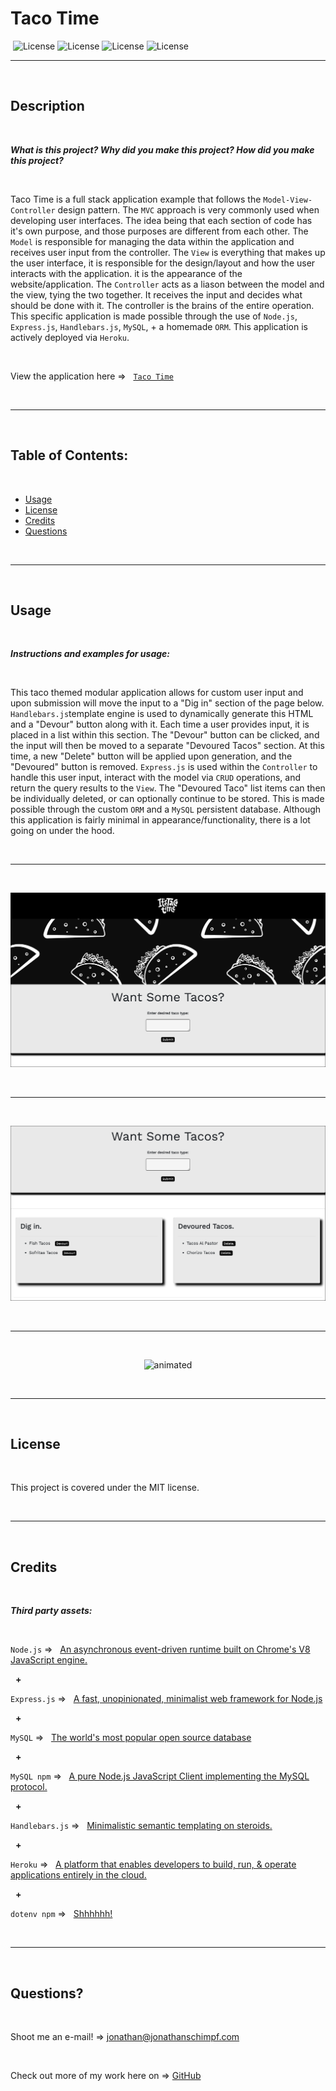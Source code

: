# Taco Time
‏‏‎
‎‎![License](https://img.shields.io/static/v1?label=License&message=MIT&color=brightgreen) 
![License](https://img.shields.io/static/v1?label=Language&message=JavaScript&color=yellow) 
![License](https://img.shields.io/static/v1?label=Language&message=HTML5&color=orange) 
![License](https://img.shields.io/static/v1?label=Language&message=CSS3&color=blue) 
  

  ---
  
  <p>&nbsp;<p>
    

## Description 

<p>&nbsp;<p>

<strong><em>What is this project? Why did you make this project? How did you make this project?</strong></em>

<p>&nbsp;<p>

Taco Time is a full stack application example that follows the `Model-View-Controller` design pattern. The `MVC` approach is very commonly used when developing user interfaces. The idea being that each section of code has it's own purpose, and those purposes are different from each other. The `Model` is responsible for managing the data within the application and receives user input from the controller. The `View` is everything that makes up the user interface, it is responsible for the design/layout and how the user interacts with the application. it is the appearance of the website/application. The `Controller` acts as a liason between the model and the view, tying the two together. It receives the input and decides what should be done with it. The controller is the brains of the entire operation. This specific application is made possible through the use of `Node.js`, `Express.js`, `Handlebars.js`, `MySQL`, + a homemade `ORM`. This application is actively deployed via `Heroku`.
<p>&nbsp;<p>


View the application here =>‏‏‎ ‎‏‏‎ ‎‏‏‎ ‎‏‏[`Taco Time`](https://taco-time-handlebars.herokuapp.com/)


<p>&nbsp;<p>


---

<p>&nbsp;<p>


## Table of Contents: 

<p>&nbsp;<p>

* [Usage](#usage)
* [License](#license)
* [Credits](#credits)
* [Questions](#questions)

<p>&nbsp;<p>

---


<p>&nbsp;<p>


## Usage


<p>&nbsp;<p>


<strong><em>Instructions and examples for usage:</strong></em>

<p>&nbsp;<p>

This taco themed modular application allows for custom user input and upon submission will move the input to a "Dig in" section of the page below. `Handlebars.js`template engine is used to dynamically generate this HTML and a "Devour" button along with it. Each time a user provides input, it is placed in a list within this section. The "Devour" button can be clicked, and the input will then be moved to a separate "Devoured Tacos" section. At this time, a new "Delete" button will be applied upon generation, and the "Devoured" button is removed. `Express.js` is used within the `Controller` to handle this user input, interact with the model via `CRUD` operations, and return the query results to the `View`. The "Devoured Taco" list items can then be individually deleted, or can optionally continue to be stored. This is made possible through the custom `ORM` and a `MySQL` persistent database. Although this application is fairly minimal in appearance/functionality, there is a lot going on under the hood.


<p>&nbsp;<p>



---

<p>&nbsp;<p>



[![IMAGE](public/assets/img/readme_screengrab.jpg)](https://taco-time-handlebars.herokuapp.com/) 


<p>&nbsp;<p>


---


<p>&nbsp;<p>


[![IMAGE](public/assets/img/readme_screengrab_2.jpg)](https://taco-time-handlebars.herokuapp.com/) 

<p>&nbsp;</p>



---

<p>&nbsp;<p>
<p align= "center"><img src="public/assets/gif/TACO-TIME-WALKTHROUGH.gif" alt="animated" /></p>
<p>&nbsp;</p>



---



<p>&nbsp;<p>


## License


<p>&nbsp;<p>


This project is covered under the MIT license. 


<p>&nbsp;<p>


---


<p>&nbsp;<p>


## Credits


<p>&nbsp;<p>


<strong><em>Third party assets:</strong></em>


<p>&nbsp;<p>

`Node.js` =>‏‏‎ ‎ ‏‏‎ ‎[An asynchronous event-driven runtime built on Chrome's V8 JavaScript engine.](https://nodejs.org/en/)


<p>&nbsp;‏‏‎‏‏‎ ‎<strong>+</strong></p>


`Express.js` =>‏‏‎ ‎ ‏‏‎ ‎[A fast, unopinionated, minimalist web framework for Node.js](https://expressjs.com/)


<p>&nbsp;‏‏‎‏‏‎ ‎<strong>+</strong></p>



`MySQL` =>‏‏‎ ‎ ‏‏‎ ‎[The world's most popular open source database ](https://www.mysql.com/)


<p>&nbsp;‏‏‎‏‏‎ ‎<strong>+</strong></p>


`MySQL npm` =>‏‏‎ ‎ ‏‏‎ ‎[A pure Node.js JavaScript Client implementing the MySQL protocol.](https://www.npmjs.com/package/mysql)


<p>&nbsp;‏‏‎‏‏‎ ‎<strong>+</strong></p>


`Handlebars.js` =>‏‏‎ ‎ ‏‏‎ ‎[Minimalistic semantic templating on steroids.](https://handlebarsjs.com/)


<p>&nbsp;‏‏‎‏‏‎ ‎<strong>+</strong></p>



`Heroku` =>‏‏‎ ‎ ‏‏‎ ‎[A platform that enables developers to build, run, & operate applications entirely in the cloud.](https://www.heroku.com)


<p>&nbsp;‏‏‎‏‏‎ ‎<strong>+</strong></p>


`dotenv npm` =>‏‏‎ ‎ ‏‏‎ ‎[Shhhhhh!](https://www.npmjs.com/package/dotenv)


<p>&nbsp;<p>



---


<p>&nbsp;<p>



## Questions?


<p>&nbsp;<p>


Shoot me an e-mail! => jonathan@jonathanschimpf.com

<p>&nbsp;<p>


Check out more of my work here on =>
[GitHub](http://github.com/jonathanschimpf)

<p>&nbsp;<p>



